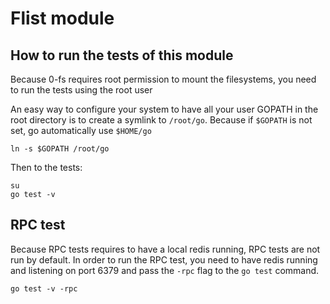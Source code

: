 # Flist module

## How to run the tests of this module

Because 0-fs requires root permission to mount the filesystems, you need to run the tests using the root user

An easy way to configure your system to have all your user GOPATH in the root directory is to create a symlink to `/root/go`.
Because if `$GOPATH` is not set, go automatically use `$HOME/go`

```shell
ln -s $GOPATH /root/go
```

Then to the tests:

```shell
su
go test -v
```

## RPC test

Because RPC tests requires to have a local redis running, RPC tests are not run by default.
In order to run the RPC test, you need to have redis running and listening on port 6379 and pass the `-rpc` flag to the `go test` command.

```shell
go test -v -rpc
```